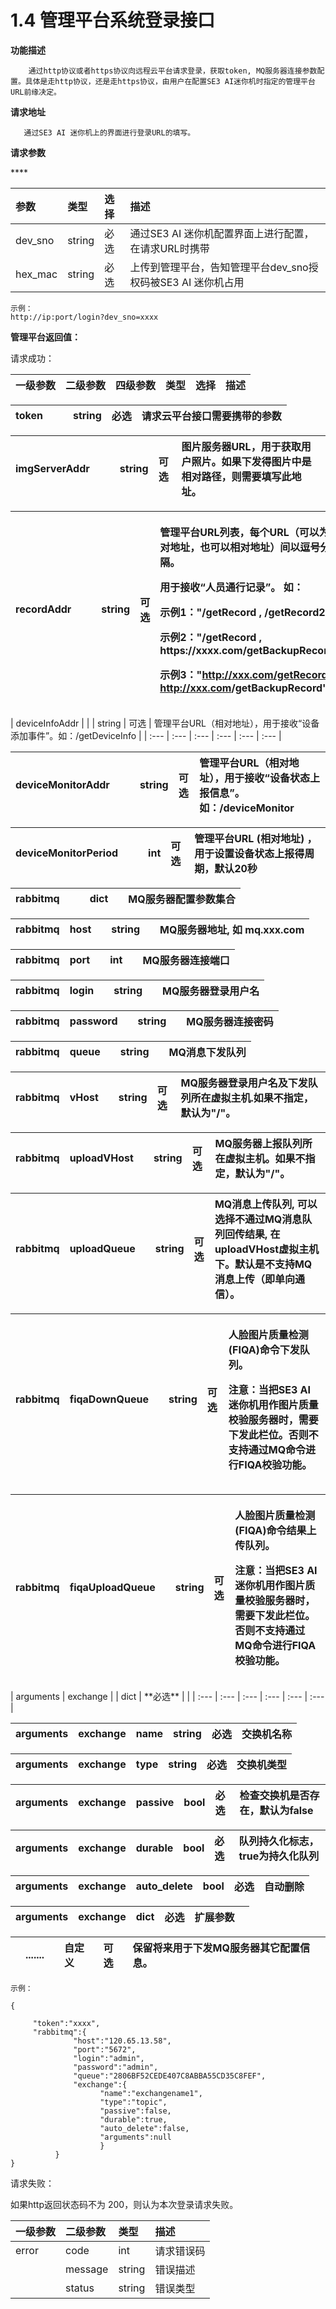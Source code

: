 # 1.4 管理平台系统登录接口

**功能描述**

```text
    通过http协议或者https协议向远程云平台请求登录，获取token, MQ服务器连接参数配置。具体是走http协议，还是走https协议，由用户在配置SE3 AI迷你机时指定的管理平台URL前缘决定。
```

**请求地址**

```text
   通过SE3 AI 迷你机上的界面进行登录URL的填写。
```

**请求参数**

\*\*\*\*

| 参数 | 类型 | 选择 | 描述 |
| :--- | :--- | :--- | :--- |
| dev\_sno | string | 必选 | 通过SE3 AI 迷你机配置界面上进行配置，在请求URL时携带 |
| hex\_mac | string | 必选 | 上传到管理平台，告知管理平台dev\_sno授权码被SE3 AI 迷你机占用 |

```text
示例：
http://ip:port/login?dev_sno=xxxx
```

**管理平台返回值：**

请求成功：

| 一级参数 | 二级参数 | 四级参数 | 类型 | **选择** | 描述 |
| :--- | :--- | :--- | :--- | :--- | :--- |


| token |  |  | string | **必选** | 请求云平台接口需要携带的参数 |
| :--- | :--- | :--- | :--- | :--- | :--- |


| imgServerAddr |  |  | string | 可选 | 图片服务器URL，用于获取用户照片。如果下发得图片中是相对路径，则需要填写此地址。 |
| :--- | :--- | :--- | :--- | :--- | :--- |


<table>
  <thead>
    <tr>
      <th style="text-align:left">recordAddr</th>
      <th style="text-align:left"></th>
      <th style="text-align:left"></th>
      <th style="text-align:left">string</th>
      <th style="text-align:left">&#x53EF;&#x9009;</th>
      <th style="text-align:left">
        <p>&#x7BA1;&#x7406;&#x5E73;&#x53F0;URL&#x5217;&#x8868;&#xFF0C;&#x6BCF;&#x4E2A;URL&#xFF08;&#x53EF;&#x4EE5;&#x4E3A;&#x7EDD;&#x5BF9;&#x5730;&#x5740;&#xFF0C;&#x4E5F;&#x53EF;&#x4EE5;&#x76F8;&#x5BF9;&#x5730;&#x5740;&#xFF09;&#x95F4;&#x4EE5;&#x9017;&#x53F7;&#x5206;&#x9694;&#x3002;</p>
        <p>&#x7528;&#x4E8E;&#x63A5;&#x6536;&#x201C;&#x4EBA;&#x5458;&#x901A;&#x884C;&#x8BB0;&#x5F55;&#x201D;&#x3002;
          &#x5982;&#xFF1A;</p>
        <p>&#x793A;&#x4F8B;1&#xFF1A;&quot;/getRecord , /getRecord2&quot;,</p>
        <p>&#x793A;&#x4F8B;2&#xFF1A;&quot;/getRecord , https://xxxx.com/getBackupRecord&quot;</p>
        <p>&#x793A;&#x4F8B;3&#xFF1A;&quot;<a href="http://xxx.com/getRecord,">http://xxx.com/getRecord,</a> 
          <a
          href="http://xxx.com/">http://xxx.com</a>/getBackupRecord&quot;</p>
      </th>
    </tr>
  </thead>
  <tbody></tbody>
</table>| deviceInfoAddr |  |  | string | 可选 | 管理平台URL（相对地址），用于接收“设备添加事件”。如：/getDeviceInfo |
| :--- | :--- | :--- | :--- | :--- | :--- |


| deviceMonitorAddr |  |  | string | 可选 | 管理平台URL（相对地址），用于接收“设备状态上报信息”。如：/deviceMonitor |
| :--- | :--- | :--- | :--- | :--- | :--- |


| deviceMonitorPeriod |  |  | int | 可选 | 管理平台URL \(相对地址\) ， 用于设置设备状态上报得周期，默认20秒 |
| :--- | :--- | :--- | :--- | :--- | :--- |


| rabbitmq |  |  | dict |  | MQ服务器配置参数集合 |
| :--- | :--- | :--- | :--- | :--- | :--- |


| rabbitmq | host |  | string |  | MQ服务器地址, 如 mq.xxx.com |
| :--- | :--- | :--- | :--- | :--- | :--- |


| rabbitmq | port |  | int |  | MQ服务器连接端口 |
| :--- | :--- | :--- | :--- | :--- | :--- |


| rabbitmq | login |  | string |  | MQ服务器登录用户名 |
| :--- | :--- | :--- | :--- | :--- | :--- |


| rabbitmq | password |  | string |  | MQ服务器连接密码 |
| :--- | :--- | :--- | :--- | :--- | :--- |


| rabbitmq | queue |  | string |  | MQ消息下发队列 |
| :--- | :--- | :--- | :--- | :--- | :--- |


| rabbitmq | vHost |  | string | 可选 | MQ服务器登录用户名及下发队列所在虚拟主机.如果不指定，默认为"/"。 |
| :--- | :--- | :--- | :--- | :--- | :--- |


| rabbitmq | uploadVHost |  | string | 可选 | MQ服务器上报队列所在虚拟主机。如果不指定，默认为"/"。 |
| :--- | :--- | :--- | :--- | :--- | :--- |


| rabbitmq | uploadQueue |  | string | 可选 | MQ消息上传队列, 可以选择不通过MQ消息队列回传结果, 在uploadVHost虚拟主机下。默认是不支持MQ消息上传（即单向通信）。 |
| :--- | :--- | :--- | :--- | :--- | :--- |


<table>
  <thead>
    <tr>
      <th style="text-align:left">rabbitmq</th>
      <th style="text-align:left">fiqaDownQueue</th>
      <th style="text-align:left"></th>
      <th style="text-align:left">string</th>
      <th style="text-align:left">&#x53EF;&#x9009;</th>
      <th style="text-align:left">
        <p>&#x4EBA;&#x8138;&#x56FE;&#x7247;&#x8D28;&#x91CF;&#x68C0;&#x6D4B;(FIQA)&#x547D;&#x4EE4;&#x4E0B;&#x53D1;&#x961F;&#x5217;&#x3002;</p>
        <p>&#x6CE8;&#x610F;&#xFF1A;&#x5F53;&#x628A;SE3 AI&#x8FF7;&#x4F60;&#x673A;&#x7528;&#x4F5C;&#x56FE;&#x7247;&#x8D28;&#x91CF;&#x6821;&#x9A8C;&#x670D;&#x52A1;&#x5668;&#x65F6;&#xFF0C;&#x9700;&#x8981;&#x4E0B;&#x53D1;&#x6B64;&#x680F;&#x4F4D;&#x3002;&#x5426;&#x5219;&#x4E0D;&#x652F;&#x6301;&#x901A;&#x8FC7;MQ&#x547D;&#x4EE4;&#x8FDB;&#x884C;FIQA&#x6821;&#x9A8C;&#x529F;&#x80FD;&#x3002;</p>
      </th>
    </tr>
  </thead>
  <tbody></tbody>
</table><table>
  <thead>
    <tr>
      <th style="text-align:left">rabbitmq</th>
      <th style="text-align:left">fiqaUploadQueue</th>
      <th style="text-align:left"></th>
      <th style="text-align:left">string</th>
      <th style="text-align:left">&#x53EF;&#x9009;</th>
      <th style="text-align:left">
        <p>&#x4EBA;&#x8138;&#x56FE;&#x7247;&#x8D28;&#x91CF;&#x68C0;&#x6D4B;(FIQA)&#x547D;&#x4EE4;&#x7ED3;&#x679C;&#x4E0A;&#x4F20;&#x961F;&#x5217;&#x3002;</p>
        <p>&#x6CE8;&#x610F;&#xFF1A;&#x5F53;&#x628A;SE3 AI&#x8FF7;&#x4F60;&#x673A;&#x7528;&#x4F5C;&#x56FE;&#x7247;&#x8D28;&#x91CF;&#x6821;&#x9A8C;&#x670D;&#x52A1;&#x5668;&#x65F6;&#xFF0C;&#x9700;&#x8981;&#x4E0B;&#x53D1;&#x6B64;&#x680F;&#x4F4D;&#x3002;&#x5426;&#x5219;&#x4E0D;&#x652F;&#x6301;&#x901A;&#x8FC7;MQ&#x547D;&#x4EE4;&#x8FDB;&#x884C;FIQA&#x6821;&#x9A8C;&#x529F;&#x80FD;&#x3002;</p>
      </th>
    </tr>
  </thead>
  <tbody></tbody>
</table>| arguments | exchange |  | dict | **必选** |  |
| :--- | :--- | :--- | :--- | :--- | :--- |


| arguments | exchange | name | string | **必选** | 交换机名称 |
| :--- | :--- | :--- | :--- | :--- | :--- |


| arguments | exchange | type | string | **必选** | 交换机类型 |
| :--- | :--- | :--- | :--- | :--- | :--- |


| arguments | exchange | passive | bool | **必选** | 检查交换机是否存在，默认为false |
| :--- | :--- | :--- | :--- | :--- | :--- |


| arguments | exchange | durable | bool | **必选** | 队列持久化标志，true为持久化队列 |
| :--- | :--- | :--- | :--- | :--- | :--- |


| arguments | exchange | auto\_delete | bool | **必选** | 自动删除 |
| :--- | :--- | :--- | :--- | :--- | :--- |


| arguments | exchange | dict | 必选 | 扩展参数 |  |
| :--- | :--- | :--- | :--- | :--- | :--- |


|  | ....... |  | 自定义 | 可选 | 保留将来用于下发MQ服务器其它配置信息。 |
| :--- | :--- | :--- | :--- | :--- | :--- |


```text
示例：

{ 

     "token":"xxxx",
     "rabbitmq":{
              "host":"120.65.13.58",
              "port":"5672",
              "login":"admin",
              "password":"admin",
              "queue":"2806BF52CEDE407C8ABBA55CD35C8FEF",
              "exchange":{
                    "name":"exchangename1",
                    "type":"topic",
                    "passive":false,
                    "durable":true,
                    "auto_delete":false,
                    "arguments":null
                    }
          }
}
```

请求失败：

如果http返回状态码不为 200，则认为本次登录请求失败。

| **一级参数** | **二级参数** | **类型** | **描述** |
| :--- | :--- | :--- | :--- |
| error | code | int | 请求错误码 |
|  | message | string | 错误描述 |
|  | status | string | 错误类型 |

